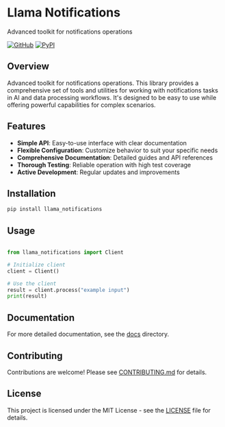 # Llama Notifications

Advanced toolkit for notifications operations

[![GitHub](https://img.shields.io/github/license/llamasearchai/llama-notifications)](https://github.com/llamasearchai/llama-notifications/blob/main/LICENSE)
[![PyPI](https://img.shields.io/pypi/v/llama_notifications.svg)](https://pypi.org/project/llama_notifications/)

## Overview


Advanced toolkit for notifications operations. This library provides a comprehensive set of tools and utilities for
working with notifications tasks in AI and data processing workflows.
It's designed to be easy to use while offering powerful capabilities for complex scenarios.


## Features


- **Simple API**: Easy-to-use interface with clear documentation
- **Flexible Configuration**: Customize behavior to suit your specific needs
- **Comprehensive Documentation**: Detailed guides and API references
- **Thorough Testing**: Reliable operation with high test coverage
- **Active Development**: Regular updates and improvements


## Installation

```bash
pip install llama_notifications
```

## Usage

```python

from llama_notifications import Client

# Initialize client
client = Client()

# Use the client
result = client.process("example input")
print(result)

```

## Documentation

For more detailed documentation, see the [docs](docs/) directory.

## Contributing

Contributions are welcome! Please see [CONTRIBUTING.md](CONTRIBUTING.md) for details.

## License

This project is licensed under the MIT License - see the [LICENSE](LICENSE) file for details.

